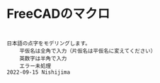 # 
# FreeCADのマクロ
#
    日本語の点字をモデリングします。
        平仮名は全角で入力（片仮名は平仮名に変えてください）
        英数字は半角で入力
        エラー未処理
    2022-09-15 Nishijima
